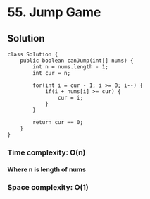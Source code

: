 # 55. Jump Game
## Solution
```
class Solution {
    public boolean canJump(int[] nums) {
        int n = nums.length - 1;
    	int cur = n;
    	
    	for(int i = cur - 1; i >= 0; i--) {
    		if(i + nums[i] >= cur) {
    			cur = i;
    		}
    	}
    	
        return cur == 0;
    }
}
```
### Time complexity: O(n)
#### Where n is length of nums
### Space complexity: O(1)